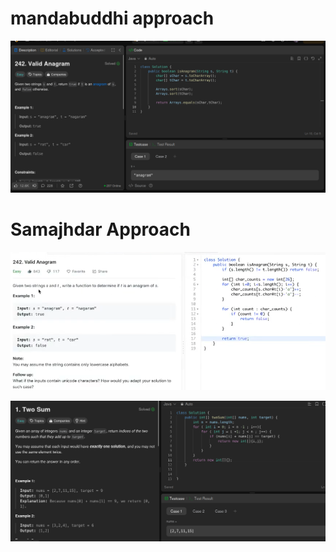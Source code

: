# mandabuddhi approach

![alt text](Pastedimage20250103181102.png)

# Samajhdar Approach

![alt text](Pastedimage20250103182451.png)


![alt text](Pastedimage20250103220844.png)

